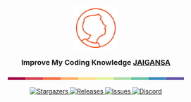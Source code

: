 <h3 align="center">
	<img src="https://raw.githubusercontent.com/jaigansa/jaigansa/main/assets/logos/jaigansa.png" width="100" alt="Logo"/><br/>
	<img src="https://raw.githubusercontent.com/jaigansa/jaigansa/main/assets/misc/transparent.png" height="30" width="0px"/>
	Improve My Coding Knowledge  <a href="https://jaigansa.github.io">JAIGANSA</a>
	<img src="https://raw.githubusercontent.com/jaigansa/jaigansa/main/assets/misc/transparent.png" height="30" width="0px"/>
</h3>



<p align="center">
  <img src="https://raw.githubusercontent.com/jaigansa/jaigansa/main/assets/palette/palette.png" alt="jaigansa palette" width="400" />
</p>

<p align="center">
	<a href="https://github.com/jaigansa/jaigansa/stargazers">
		<img alt="Stargazers" src="https://img.shields.io/github/stars/jaigansa?style=for-the-badge&logo=starship&color=C9CBFF&logoColor=D9E0EE&labelColor=302D41">
  </a>
	<a href="https://github.com/jaigansa/bashscript/releases">
		<img alt="Releases" src="https://img.shields.io/github/release/jaigansa/jaigansa.svg?style=for-the-badge&logo=github&color=F2CDCD&logoColor=D9E0EE&labelColor=302D41"/>
  </a>
	<a href="https://github.com/jaigansa/jaigansa/issues">
		<img alt="Issues" src="https://img.shields.io/github/issues/jaigansa/jaigansa?style=for-the-badge&logo=gitbook&color=B5E8E0&logoColor=D9E0EE&labelColor=302D41">
  </a>
	<a href="https://discord.com/servers/907385605422448742">
		<img alt="Discord" src="https://img.shields.io/discord/907385605422448742?style=for-the-badge&logo=discord&color=DDB6F2&logoColor=D9E0EE&labelColor=302D41">
  </a>
</p>


